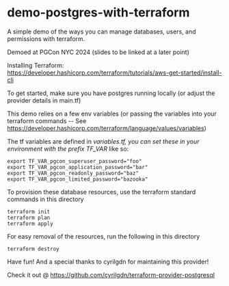 # demo-postgres-with-terraform
A simple demo of the ways you can manage databases, users, and permissions with terraform.

Demoed at PGCon NYC 2024 (slides to be linked at a later point)

Installing Terraform: https://developer.hashicorp.com/terraform/tutorials/aws-get-started/install-cli

To get started, make sure you have postgres running locally (or adjust the provider details in main.tf)

This demo relies on a few env variables (or passing the variables into your terraform commands -- See https://developer.hashicorp.com/terraform/language/values/variables)

The tf variables are defined in _variables.tf, you can set these in your environment with the prefix TF_VAR_ like so:
```
export TF_VAR_pgcon_superuser_password="foo"
export TF_VAR_pgcon_application_password="bar"
export TF_VAR_pgcon_readonly_password="baz"
export TF_VAR_pgcon_limited_password="bazooka"
```

To provision these database resources, use the terraform standard commands in this directory
```
terraform init
terraform plan
terraform apply
```

For easy removal of the resources, run the following in this directory
```
terraform destroy
```

Have fun! And a special thanks to cyrilgdn for maintaining this provider!

Check it out @ https://github.com/cyrilgdn/terraform-provider-postgresql